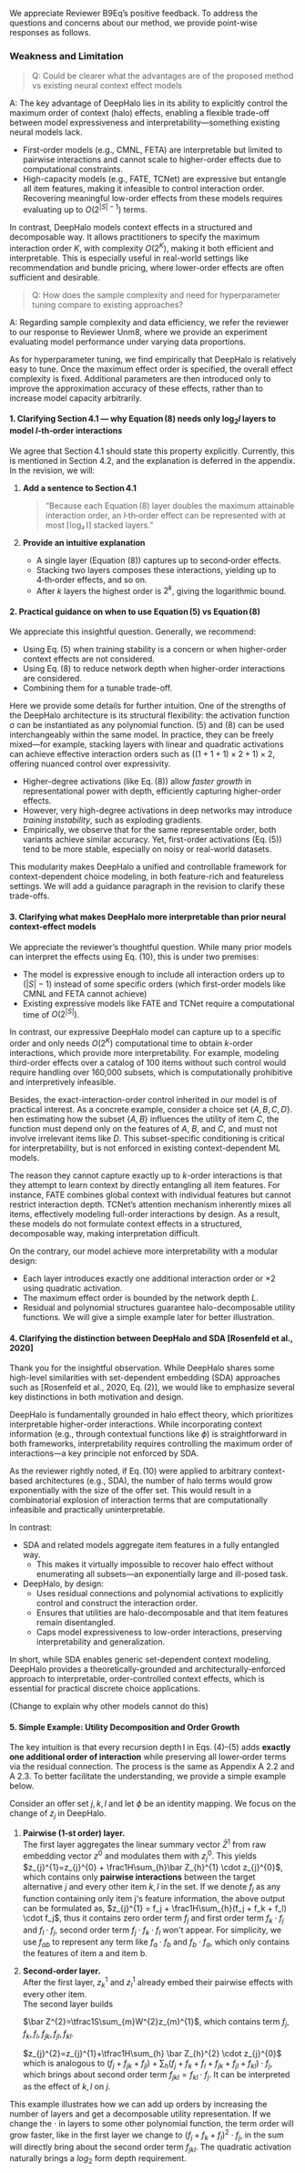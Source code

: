 We appreciate Reviewer B9Eq’s positive feedback. To address the questions and concerns about our method, we provide point-wise responses as follows.

### Weakness and Limitation

> Q: Could be clearer what the advantages are of the proposed method vs existing neural context effect models

A: The key advantage of DeepHalo lies in its ability to explicitly control the maximum order of context (halo) effects, enabling a flexible trade-off between model expressiveness and interpretability—something existing neural models lack.

- First-order models (e.g., CMNL, FETA) are interpretable but limited to pairwise interactions and cannot scale to higher-order effects due to computational constraints.
- High-capacity models (e.g., FATE, TCNet) are expressive but entangle all item features, making it infeasible to control interaction order. Recovering meaningful low-order effects from these models requires evaluating up to $O(2^{|S|-1})$ terms.

In contrast, DeepHalo models context effects in a structured and decomposable way. It allows practitioners to specify the maximum interaction order $K$, with complexity $O(2^K)$, making it both efficient and interpretable. This is especially useful in real-world settings like recommendation and bundle pricing, where lower-order effects are often sufficient and desirable.

> Q: How does the sample complexity and need for hyperparameter tuning compare to existing approaches?

A: Regarding sample complexity and data efficiency, we refer the reviewer to our response to Reviewer Unm8, where we provide an experiment evaluating model performance under varying data proportions.

As for hyperparameter tuning, we find empirically that DeepHalo is relatively easy to tune. Once the maximum effect order is specified, the overall effect complexity is fixed. Additional parameters are then introduced only to improve the approximation accuracy of these effects, rather than to increase model capacity arbitrarily.

#### 1. Clarifying Section 4.1 — why Equation (8) needs only $\log_2l$ layers to model $l$‑th‑order interactions

We agree that Section 4.1 should state this property explicitly. Currently, this is mentioned in Section 4.2, and the explanation is deferred in the appendix. 
In the revision, we will:

1) **Add a sentence to Section 4.1**  
   > “Because each Equation (8) layer doubles the maximum attainable interaction order, an *l*‑th‑order effect can be represented with at most ⌈log₂ l⌉ stacked layers.”

2) **Provide an intuitive explanation**  
   - A single layer (Equation (8)) captures up to second‑order effects.  
   - Stacking two layers composes these interactions, yielding up to 4‑th‑order effects, and so on.  
   - After *k* layers the highest order is $2^{k}$, giving the logarithmic bound.


#### 2. Practical guidance on when to use Equation (5) vs Equation (8)

We appreciate this insightful question. Generally, we recommend:

- Using Eq. (5) when training stability is a concern or when higher-order context effects are not considered.
- Using Eq. (8) to reduce network depth when higher-order interactions are considered.
- Combining them for a tunable trade-off.

Here we provide some details for further intuition. One of the strengths of the DeepHalo architecture is its structural flexibility: the activation function σ can be instantiated as any polynomial function. (5) and (8) can be used interchangeably within the same model. In practice, they can be freely mixed—for example, stacking layers with linear and quadratic activations can achieve effective interaction orders such as $((1+1+1)\times2+1)\times2$, offering nuanced control over expressivity.

- Higher-degree activations (like Eq. (8)) allow *faster growth* in representational power with depth, efficiently capturing higher-order effects.
- However, very high-degree activations in deep networks may introduce *training instability*, such as exploding gradients.
- Empirically, we observe that for the same representable order, both variants achieve similar accuracy. Yet, first-order activations (Eq. (5)) tend to be more stable, especially on noisy or real-world datasets.

This modularity makes DeepHalo a unified and controllable framework for context-dependent choice modeling, in both feature-rich and featureless settings. We will add a guidance paragraph in the revision to clarify these trade-offs.

#### 3. Clarifying what makes DeepHalo more interpretable than prior neural context-effect models
We appreciate the reviewer’s thoughtful question. While many prior models can interpret the effects using Eq. (10), this is under two premises:
- The model is expressive enough to include all interaction orders up to $(|S|-1)$ instead of some specific orders (which first-order models like CMNL and FETA cannot achieve)
- Existing expressive models like FATE and TCNet require a computational time of $O(2^|S|)$.

In contrast, our expressive DeepHalo model can capture up to a specific order and only needs $O(2^K)$ computational time to obtain $k$-order interactions, which provide more interpretability. For example, modeling third-order effects over a catalog of 100 items without such control would require handling over 160,000 subsets, which is computationally prohibitive and interpretively infeasible.

Besides, the exact-interaction-order control inherited in our model is of practical interest. As a concrete example, consider a choice set $\{A, B, C, D\}$. hen estimating how the subset $\{A, B\}$ influences the utility of item $C$, the function must depend only on the features of $A$, $B$, and $C$, and must not involve irrelevant items like $D$. This subset-specific conditioning is critical for interpretability, but is not enforced in existing context-dependent ML models. 

The reason they cannot capture exactly up to $k$-order interactions is that they attempt to learn context by directly entangling all item features. For instance, FATE combines global context with individual features but cannot restrict interaction depth. TCNet’s attention mechanism inherently mixes all items, effectively modeling full-order interactions by design. As a result, these models do not formulate context effects in a structured, decomposable way, making interpretation difficult.

On the contrary, our model achieve more interpretability with a modular design:
- Each layer introduces exactly one additional interaction order or $\times 2$ using quadratic activation.
- The maximum effect order is bounded by the network depth $L$.
- Residual and polynomial structures guarantee halo-decomposable utility functions. We will give a simple example later for better illustration.


#### 4. Clarifying the distinction between DeepHalo and SDA [Rosenfeld et al., 2020]

Thank you for the insightful observation. While DeepHalo shares some high-level similarities with set-dependent embedding (SDA) approaches such as [Rosenfeld et al., 2020, Eq. (2)], we would like to emphasize several key distinctions in both motivation and design.

DeepHalo is fundamentally grounded in halo effect theory, which prioritizes interpretable higher-order interactions. While incorporating context information (e.g., through contextual functions like $\phi$) is straightforward in both frameworks, interpretability requires controlling the maximum order of interactions—a key principle not enforced by SDA.

As the reviewer rightly noted, if Eq. (10) were applied to arbitrary context-based architectures (e.g., SDA), the number of halo terms would grow exponentially with the size of the offer set. This would result in a combinatorial explosion of interaction terms that are computationally infeasible and practically uninterpretable.

In contrast:

- SDA and related models aggregate item features in a fully entangled way.
  - This makes it virtually impossible to recover halo effect without enumerating all subsets—an exponentially large and ill-posed task.
- DeepHalo, by design:
  - Uses residual connections and polynomial activations to explicitly control and construct the interaction order.
  - Ensures that utilities are halo-decomposable and that item features remain disentangled.
  - Caps model expressiveness to low-order interactions, preserving interpretability and generalization.

In short, while SDA enables generic set-dependent context modeling, DeepHalo provides a theoretically-grounded and architecturally-enforced approach to interpretable, order-controlled context effects, which is essential for practical discrete choice applications.


(Change to explain why other models cannot do this)
#### 5. Simple Example: Utility Decomposition and Order Growth
The key intuition is that every recursion depth l in Eqs. (4)–(5) adds **exactly one additional order of interaction** while preserving all lower‑order terms via the residual connection. The process is the same as Appendix A 2.2 and A 2.3. To better facilitate the understanding, we provide a simple example below.


Consider an offer set ${j, k, l}$ and let $\phi$ be an identity mapping. We focus on the change of $z_{j}$ in DeepHalo.
1. **Pairwise (1‑st order) layer.**  
   The first layer aggregates the linear summary vector $\bar Z^{1}$ from raw embedding vector $z^{0}$ and modulates them with $z_{j}^{0}$. This yields  
   $z_{j}^{1}=z_{j}^{0} + \frac1H\sum_{h}\bar Z_{h}^{1} \cdot z_{j}^{0}$, which contains only **pairwise interactions** between the target alternative $j$ and every other item $k, l$ in the set.
   If we denote $f_j$ as any function containing only item j's feature information, the above output can be formulated as,
   $z_{j}^{1} = f_j + \frac1H\sum_{h}(f_j + f_k + f_l) \cdot f_j$, thus it contains zero order term $f_j$ and first order term $f_k \cdot f_j$ and $f_l \cdot f_j$, second order term $f_j \cdot f_k \cdot f_l$ won't appear. For simplicity, we use $f_{ab}$ to represent any term like $f_a \cdot f_b$ and $f_b \cdot f_a$, which only contains the features of item a and item b.

2. **Second‑order layer.**  
   After the first layer, $z_{k}^{1}$ and $z_{l}^{1}$ already embed their pairwise effects with every other item.  
   The second layer builds
    
   $\bar Z^{2}=\tfrac1S\sum_{m}W^{2}z_{m}^{1}$, which contains term $f_j, f_k, f_l, f_{jk}, f_{jl}, f_{kl}$.
   
   $z_{j}^{2}=z_{j}^{1}+\tfrac1H\sum_{h} \bar Z_{h}^{2} \cdot z_{j}^{0}$ which is analogous to $(f_j + f_{jk} + f_{jl}) + \sum_h(f_j + f_k + f_l + f_{jk} + f_{jl} + f_{kl}) \cdot f_j$,
   which brings about second order term $f_{jkl} = f_{kl} \cdot f_{j}$. It can be interpreted as the effect of ${k,l}$ on $j$.

This example illustrates how we can add up orders by increasing the number of layers and get a decomposable utility representation. If we change the $\cdot$ in layers to some other polynomial function, the term order will grow faster, like in the first layer we change to $(f_j + f_k + f_l)^2 \cdot f_j$, in the sum will directly bring about the second order term $f_{jkl}$. The quadratic activation naturally brings a $log_2$ form depth requirement.


